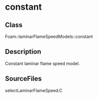 # constant 
## Class
Foam::laminarFlameSpeedModels::constant

## Description
Constant laminar flame speed model.

## SourceFiles
selectLaminarFlameSpeed.C

